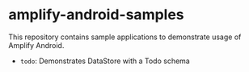 # amplify-android-samples
This repository contains sample applications to demonstrate usage of Amplify Android.
* `todo`: Demonstrates DataStore with a Todo schema

